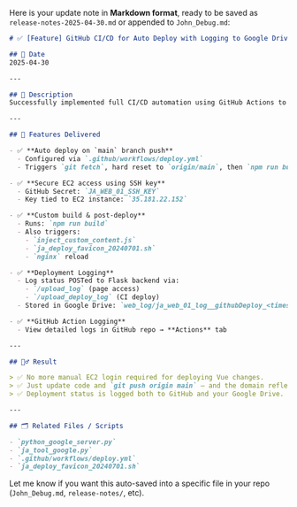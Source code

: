 Here is your update note in **Markdown format**, ready to be saved as `release-notes-2025-04-30.md` or appended to `John_Debug.md`:

```markdown
# ✅ [Feature] GitHub CI/CD for Auto Deploy with Logging to Google Drive

## 📅 Date
2025-04-30

---

## 🧩 Description
Successfully implemented full CI/CD automation using GitHub Actions to deploy the Vue frontend to EC2 and log deployment events to Google Drive.

---

## 🔨 Features Delivered

- ✅ **Auto deploy on `main` branch push**
  - Configured via `.github/workflows/deploy.yml`
  - Triggers `git fetch`, hard reset to `origin/main`, then `npm run build`

- ✅ **Secure EC2 access using SSH key**
  - GitHub Secret: `JA_WEB_01_SSH_KEY`  
  - Key tied to EC2 instance: `35.181.22.152`

- ✅ **Custom build & post-deploy**
  - Runs: `npm run build`  
  - Also triggers:
    - `inject_custom_content.js`
    - `ja_deploy_favicon_20240701.sh`
    - `nginx` reload

- ✅ **Deployment Logging**
  - Log status POSTed to Flask backend via:
    - `/upload_log` (page access)
    - `/upload_deploy_log` (CI deploy)
  - Stored in Google Drive: `web_log/ja_web_01_log__githubDeploy_<timestamp>.json`

- ✅ **GitHub Action Logging**
  - View detailed logs in GitHub repo → **Actions** tab

---

## 🧘‍♂️ Result

> ✅ No more manual EC2 login required for deploying Vue changes.  
> ✅ Just update code and `git push origin main` — and the domain reflects new content.  
> ✅ Deployment status is logged both to GitHub and your Google Drive.

---

## 🗂️ Related Files / Scripts

- `python_google_server.py`
- `ja_tool_google.py`
- `.github/workflows/deploy.yml`
- `ja_deploy_favicon_20240701.sh`
```

Let me know if you want this auto-saved into a specific file in your repo (`John_Debug.md`, `release-notes/`, etc).
